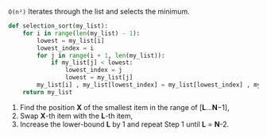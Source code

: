 `O(n²)`
Iterates through the list and selects the minimum.

```python
def selection_sort(my_list):
    for i in range(len(my_list) - 1):
        lowest = my_list[i]
        lowest_index = i
        for j in range(i + 1, len(my_list)):
            if my_list[j] < lowest:
                lowest_index = j
                lowest = my_list[j]
        my_list[i] , my_list[lowest_index] = my_list[lowest_index] , my_list[i]
    return my_list

```

1. Find the position **X** of the smallest item in the range of [**L**...**N**−1],
2. Swap **X**-th item with the **L**-th item,
3. Increase the lower-bound **L** by 1 and repeat Step 1 until **L** = **N**-2.